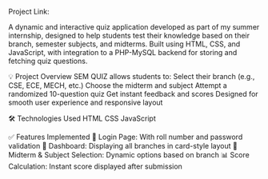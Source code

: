 Project Link: 

A dynamic and interactive quiz application developed as part of my summer internship, designed to help students test their knowledge based on their branch, semester subjects, and midterms. Built using HTML, CSS, and JavaScript, with integration to a PHP-MySQL backend for storing and fetching quiz questions.

💡 Project Overview
SEM QUIZ allows students to:
Select their branch (e.g., CSE, ECE, MECH, etc.)
Choose the midterm and subject
Attempt a randomized 10-question quiz
Get instant feedback and scores
Designed for smooth user experience and responsive layout

🛠️ Technologies Used
  HTML 
  CSS
  JavaScript

✅ Features Implemented
🔐 Login Page: With roll number and password validation
🧭 Dashboard: Displaying all branches in card-style layout
🎯 Midterm & Subject Selection: Dynamic options based on branch
📊 Score Calculation: Instant score displayed after submission

